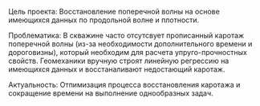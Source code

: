 Цель проекта: Восстановление поперечной волны на основе имеющихся данных по продольной волне и плотности.

Проблематика: В скважине часто отсутсвует прописанный каротаж поперечной волны (из-за необходимости дополнительного времени и дороговизны), который необходим для расчета упруго-прочностных свойств. Геомеханики вручную строят линейную регрессию на имеющихся данных и восстаналивают недостающий каротаж.

Актуальность: Отпимизация процесса восстановления каротажа и сокращение времени на выполнение однообразных задач. 
